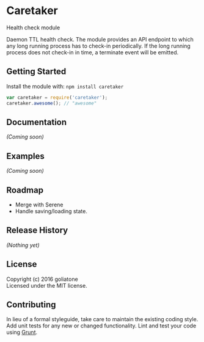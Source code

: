 # Caretaker

Health check module

Daemon TTL health check. The module provides an API endpoint to which any long running process has to check-in periodically. If the long running process does not check-in in time, a terminate event will be emitted.


## Getting Started
Install the module with: `npm install caretaker`

```javascript
var caretaker = require('caretaker');
caretaker.awesome(); // "awesome"
```

## Documentation
_(Coming soon)_

## Examples
_(Coming soon)_

## Roadmap
- Merge with Serene
- Handle saving/loading state.

## Release History
_(Nothing yet)_

## License
Copyright (c) 2016 goliatone  
Licensed under the MIT license.

## Contributing
In lieu of a formal styleguide, take care to maintain the existing coding style. Add unit tests for any new or changed functionality. Lint and test your code using [Grunt](http://gruntjs.com/).

